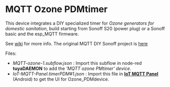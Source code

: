 # MQTT Ozone PDMtimer

This device integrates a DIY specialized timer for _Ozone generators for domestic sanitation_, build starting from Sonoff S20 (power plug) or a Sonoff basic and the esp_MQTT firmware. 

See [wiki](https://github.com/msillano/tuyaDAEMON/wiki/custom-device--MQTT-'Ozone_PDMtimer'-case-study) for more info.
The original MQTT DIY Sonoff project is [here](https://github.com/msillano/Ozone-coronavirus-sonoff/blob/master/PROJECTS-DIY/timerPDM/timerPDM_sonoff_en.pdf)

Files: 
- _MQTT-ozone-1.subflow.json_ : Import this subflow in node-red **tuyaDAEMON** to add the _'MQTT ozone PMtimer' device_.
- _IoT-MQTT-Panel.timerPDM#1.json_ : Import this file in [**IoT MQTT Panel**](https://play.google.com/store/apps/details?id=snr.lab.iotmqttpanel.prod) (Android) to get the UI for Ozone_PDMdevice.

